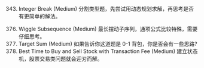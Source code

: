 <!-- 213. House Robber II (Medium)
强盗抢劫题目的 follow-up，如何处理环形数组呢? -->

<!-- 53. Maximum Subarray (Easy)
  经典的一维动态规划题目，试着把一维空间优化为常量吧。 -->
343. Integer Break (Medium)
  分割类型题，先尝试用动态规划求解，再思考是否有更简单的解法。
<!-- 583. Delete Operation for Two Strings (Medium)
  最长公共子序列的变种题。 -->

<!-- 646. Maximum Length of Pair Chain (Medium)
  最长递增子序列的变种题，同样的，尝试用二分进行加速。 -->
376. Wiggle Subsequence (Medium)
  最长摆动子序列，通项公式比较特殊，需要仔细思考。
494. Target Sum (Medium)
如果告诉你这道题是 0-1 背包，你是否会有一些思路?
714. Best Time to Buy and Sell Stock with Transaction Fee (Medium)
  建立状态机，股票交易类问题就会迎刃而解。